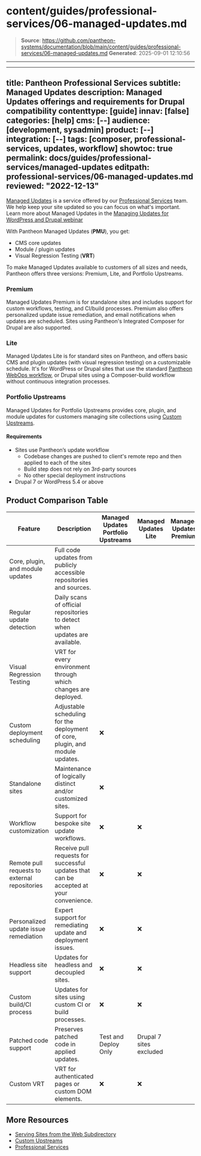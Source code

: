 # content/guides/professional-services/06-managed-updates.md

> **Source**: https://github.com/pantheon-systems/documentation/blob/main/content/guides/professional-services/06-managed-updates.md
> **Generated**: 2025-09-01 12:10:56

---

---
title: Pantheon Professional Services
subtitle: Managed Updates
description: Managed Updates offerings and requirements for Drupal compatibility
contenttype: [guide]
innav: [false]
categories: [help]
cms: [--]
audience: [development, sysadmin]
product: [--]
integration: [--]
tags: [composer, professional-services, updates, workflow]
showtoc: true
permalink: docs/guides/professional-services/managed-updates
editpath: professional-services/06-managed-updates.md
reviewed: "2022-12-13"
---

[Managed Updates](https://pantheon.io/professional-services/managed-updates?docs) is a service offered by our [Professional Services](/guides/professional-services) team. We help keep your site updated so you can focus on what's important. Learn more about Managed Updates in the [Managing Updates for WordPress and Drupal webinar](https://pantheon.io/resources/managed-updates-webinar?docs)

With Pantheon Managed Updates (**PMU**), you get:

- CMS core updates
- Module / plugin updates
- Visual Regression Testing (**VRT**)

To make Managed Updates available to customers of all sizes and needs, Pantheon offers three versions: Premium, Lite, and Portfolio Upstreams.

### Premium

Managed Updates Premium is for standalone sites and includes support for custom workflows, testing, and CI/build processes. Premium also offers personalized update issue remediation, and email notifications when updates are scheduled. Sites using Pantheon's Integrated Composer for Drupal are also supported.

### Lite

Managed Updates Lite is for standard sites on Pantheon, and offers basic CMS and plugin updates (with visual regression testing) on a customizable schedule. It's for WordPress or Drupal sites that use the standard [Pantheon WebOps workflow](/pantheon-workflow), or Drupal sites using a Composer-build workflow without continuous integration processes.

### Portfolio Upstreams

Managed Updates for Portfolio Upstreams provides core, plugin, and module updates for customers managing site collections using [Custom Upstreams](/guides/custom-upstream).

#### Requirements

- Sites use Pantheon’s update workflow
  - Codebase changes are pushed to client's remote repo and then applied to each of the sites
  - Build step does not rely on 3rd-party sources
  - No other special deployment instructions
- Drupal 7 or WordPress 5.4 or above

## Product Comparison Table

| Feature                                       | Description                                                                            | Managed Updates Portfolio Upstreams | Managed Updates Lite    | Managed Updates Premium |
|-----------------------------------------------|----------------------------------------------------------------------------------------|-------------------------------------|-------------------------|-------------------------|
| Core, plugin, and module updates              | Full code updates from publicly accessible repositories and sources.                   | <Check/>                            | <Check/>                | <Check/>                |
| Regular update detection                      | Daily scans of official repositories to detect when updates are available.             | <Check/>                            | <Check/>                | <Check/>                |
| Visual Regression Testing                     | VRT for every environment through which changes are deployed.                          | <Check/>                            | <Check/>                | <Check/>                |
| Custom deployment scheduling                  | Adjustable scheduling for the deployment of core, plugin, and module updates.          | ❌                                   | <Check/>                | <Check/>                |
| Standalone sites                              | Maintenance of logically distinct and/or customized sites.                             | ❌                                   | <Check/>                | <Check/>                |
| Workflow customization                        | Support for bespoke site update workflows.                                             | ❌                                   | ❌                       | <Check/>                |
| Remote pull requests to external repositories | Receive pull requests for successful updates that can be accepted at your convenience. | ❌                                   | ❌                       | <Check/>                |
| Personalized update issue remediation         | Expert support for remediating update and deployment issues.                           | ❌                                   | ❌                       | <Check/>                |
| Headless site support                         | Updates for headless and decoupled sites.                                              | ❌                                   | ❌                       | <Check/>                |
| Custom build/CI process                       | Updates for sites using custom CI or build processes.                                  | ❌                                   | ❌                       | <Check/>                |
| Patched code support                          | Preserves patched code in applied updates.                                             | Test and Deploy Only                | Drupal 7 sites excluded | <Check/>                |
| Custom VRT                                    | VRT for authenticated pages or custom DOM elements.                                    | ❌                                   | ❌                       | <Check/>                |


## More Resources
- [Serving Sites from the Web Subdirectory](/nested-docroot)
- [Custom Upstreams](/guides/custom-upstream)
- [Professional Services](/guides/professional-services)
